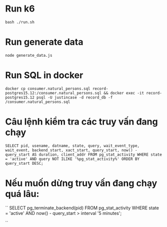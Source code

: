 # Run k6
` bash ./run.sh `

# Run generate data
`` node generate_data.js ``

# Run SQL in docker
` docker cp consumer.natural_persons.sql record-postgres15.12:/consumer.natural_persons.sql && docker exec -it record-postgres15.12 psql -U justincase -d record_db -f /consumer.natural_persons.sql `

#  Câu lệnh kiểm tra các truy vấn đang chạy
`` SELECT pid,
       usename,
       datname,
       state,
       query,
       wait_event_type,
       wait_event,
       backend_start,
       xact_start,
       query_start,
       now() - query_start AS duration,
       client_addr
FROM pg_stat_activity
WHERE state = 'active'
  AND query NOT ILIKE '%pg_stat_activity%'
ORDER BY query_start DESC; ``

# Nếu muốn dừng truy vấn đang chạy quá lâu:
``
SELECT pg_terminate_backend(pid)
FROM pg_stat_activity
WHERE state = 'active'
  AND now() - query_start > interval '5 minutes';

``